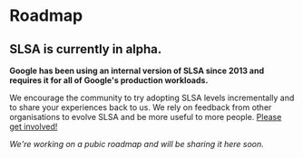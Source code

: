 # Roadmap

## SLSA is currently in **alpha**.

**Google has been using an internal version of SLSA since 2013 and requires it for all of Google's production workloads.**

We encourage the community to try adopting SLSA levels incrementally and to share your experiences back to us. We rely on feedback from other organisations to evolve SLSA and be more useful to more people. [Please get involved!](getinvolved.md)

_We're working on a pubic roadmap and will be sharing it here soon._
